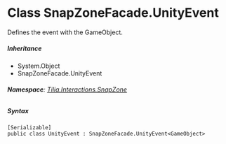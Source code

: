 # Class SnapZoneFacade.UnityEvent

Defines the event with the GameObject.

##### Inheritance

* System.Object
* SnapZoneFacade.UnityEvent

###### **Namespace**: [Tilia.Interactions.SnapZone]

##### Syntax

```
[Serializable]
public class UnityEvent : SnapZoneFacade.UnityEvent<GameObject>
```

[Tilia.Interactions.SnapZone]: README.md
